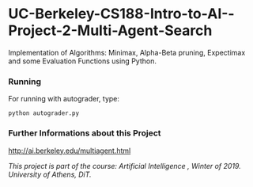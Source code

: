 # UC-Berkeley-CS188-Intro-to-AI--Project-2-Multi-Agent-Search
Implementation of Algorithms: Minimax, Alpha-Beta pruning, Expectimax and some Evaluation Functions using Python.

### Running

For running with autograder, type:

``` python autograder.py ```

### Further Informations about this Project

http://ai.berkeley.edu/multiagent.html

*This project is part of the course: Artificial Intelligence , Winter of 2019. University of Athens, DiT.*

